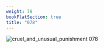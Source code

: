 ```yaml
---
weight: 78
bookFlatSection: true
title: "078"
---
```


![cruel_and_unusual_punishment 078 ](../../jpg/cup_078.jpg)


